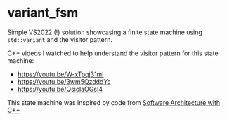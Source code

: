 # variant_fsm

Simple VS2022 (!) solution showcasing a finite state machine using `std::variant` and the visitor pattern.

C++ videos I watched to help understand the visitor pattern for this state machine:
- https://youtu.be/W-xTpqj31mI
- https://youtu.be/3wm5QzdddYc
- https://youtu.be/QsicIaOGsI4

This state machine was inspired by code from [Software Architecture with C++](https://www.amazon.com/Software-Architecture-effective-architecture-techniques/dp/1838554599)
